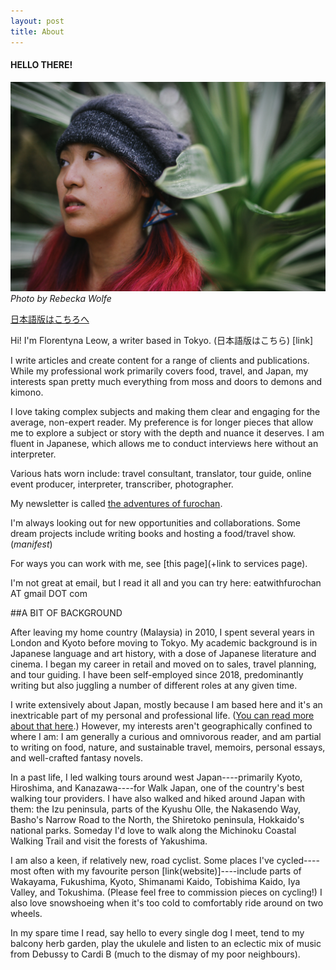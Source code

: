 ```yaml
---
layout: post
title: About
---
```


#### HELLO THERE! 

![](/assets/images/flory-leow.jpg)
_Photo by Rebecka Wolfe_

[日本語版はこちろへ](about-jp.html)

Hi! I'm Florentyna Leow, a writer based in Tokyo. (日本語版はこちら) [link]

I write articles and create content for a range of clients and publications. While my professional work primarily covers food, travel, and Japan, my interests span pretty much everything from moss and doors to demons and kimono.

I love taking complex subjects and making them clear and engaging for the average, non-expert reader. My preference is for longer pieces that allow me to explore a subject or story with the depth and nuance it deserves. I am fluent in Japanese, which allows me to conduct interviews here without an interpreter.

Various hats worn include: travel consultant, translator, tour guide, online event producer, interpreter, transcriber, photographer.

My newsletter is called [the adventures of furochan](http://furochan.substack.com). 

I'm always looking out for new opportunities and collaborations. Some dream projects include writing books and hosting a food/travel show. (_*manifest*_)

For ways you can work with me, see [this page](+link to services page). 

I'm not great at email, but I read it all and you can try here: eatwithfurochan AT gmail DOT com

##A BIT OF BACKGROUND

After leaving my home country (Malaysia) in 2010, I spent several years in London and Kyoto before moving to Tokyo. My academic background is in Japanese language and art history, with a dose of Japanese literature and cinema. I began my career in retail and moved on to sales, travel planning, and tour guiding. I have been self-employed since 2018, predominantly writing but also juggling a number of different roles at any given time.

I write extensively about Japan, mostly because I am based here and it's an inextricable part of my personal and professional life. ([You can read more about that here](https://withoutapath.com/flory-leow/).) However, my interests aren't geographically confined to where I am: I am generally a curious and omnivorous reader, and am partial to writing on food, nature, and sustainable travel, memoirs, personal essays, and well-crafted fantasy novels.

In a past life, I led walking tours around west Japan----primarily Kyoto, Hiroshima, and Kanazawa----for Walk Japan, one of the country's best walking tour providers. I have also walked and hiked around Japan with them: the Izu peninsula, parts of the Kyushu Olle, the Nakasendo Way, Basho's Narrow Road to the North, the Shiretoko peninsula, Hokkaido's national parks. Someday I'd love to walk along the Michinoku Coastal Walking Trail and visit the forests of Yakushima.

I am also a keen, if relatively new, road cyclist. Some places I've cycled----most often with my favourite person [link(website)]----include parts of Wakayama, Fukushima, Kyoto, Shimanami Kaido, Tobishima Kaido, Iya Valley, and Tokushima. (Please feel free to commission pieces on cycling!) I also love snowshoeing when it's too cold to comfortably ride around on two wheels.

In my spare time I read, say hello to every single dog I meet, tend to my balcony herb garden, play the ukulele and listen to an eclectic mix of music from Debussy to Cardi B (much to the dismay of my poor neighbours).

